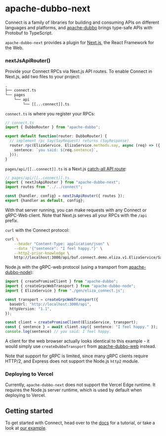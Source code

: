 # apache-dubbo-next

Connect is a family of libraries for building and consuming APIs on different languages and platforms, and
[apache-dubbo](https://www.npmjs.com/package/apache-dubbo) brings type-safe APIs with Protobuf to
TypeScript.

`apache-dubbo-next` provides a plugin for [Next.js](https://nextjs.org/), 
the React Framework for the Web.


### nextJsApiRouter()

Provide your Connect RPCs via Next.js API routes.  To enable Connect in Next.js, 
add two files to your project:

```diff
.
├── connect.ts
└── pages
    └── api
        └── [[...connect]].ts
```

`connect.ts` is where you register your RPCs:

```ts
// connect.ts
import { DubboRouter } from "apache-dubbo";

export default function(router: DubboRouter) {
  // implement rpc Say(SayRequest) returns (SayResponse)
  router.rpc(ElizaService, ElizaService.methods.say, async (req) => ({
    sentence: `you said: ${req.sentence}`,
  }));
}
```

`pages/api/[[..connect]].ts` is a Next.js [catch-all API route](https://nextjs.org/docs/routing/dynamic-routes#catch-all-routes): 

```ts
// pages/api/[[..connect]].ts
import { nextJsApiRouter } from "apache-dubbo-next";
import routes from "../../connect";

const {handler, config} = nextJsApiRouter({ routes });
export {handler as default, config};
```

With that server running, you can make requests with any Connect or gRPC-Web client.
Note that Next.js serves all your RPCs with the `/api` prefix.

`curl` with the Connect protocol:

```bash
curl \
    --header "Content-Type: application/json" \
    --data '{"sentence": "I feel happy."}' \
    --http2-prior-knowledge \
    http://localhost:3000/api/buf.connect.demo.eliza.v1.ElizaService/Say
```

Node.js with the gRPC-web protocol (using a transport from [apache-dubbo-node](https://www.npmjs.com/package/apache-dubbo-node)):

```ts
import { createPromiseClient } from "apache-dubbo";
import { createGrpcWebTransport } from "apache-dubbo-node";
import { ElizaService } from "./gen/eliza_connect.js";

const transport = createGrpcWebTransport({
  baseUrl: "http://localhost:3000/api",
  httpVersion: "1.1",
});

const client = createPromiseClient(ElizaService, transport);
const { sentence } = await client.say({ sentence: "I feel happy." });
console.log(sentence) // you said: I feel happy.
```

A client for the web browser actually looks identical to this example - it would
simply use `createDubboTransport` from [apache-dubbo-web](https://www.npmjs.com/package/apache-dubbo-web)
instead.

Note that support for gRPC is limited, since many gRPC clients require HTTP/2,
and Express does not support the Node.js `http2` module.


### Deploying to Vercel

Currently, `apache-dubbo-next` does not support the Vercel Edge runtime.
It requires the Node.js server runtime, which is used by default when deploying
to Vercel.  


## Getting started

To get started with Connect, head over to the [docs](https://connect.build/docs/node/getting-started)
for a tutorial, or take a look at [our example](https://github.com/apache/dubbo-js/tree/dubbo3/example/). 
